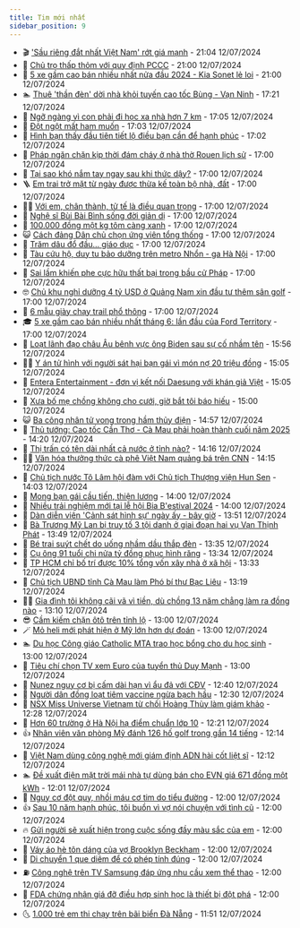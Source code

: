 ```yaml
---
title: Tim mới nhất
sidebar_position: 9
---
```


<!-- vnexpress-tin-moi-nhat:START -->
- 🎬 [&#39;Sầu riêng đắt nhất Việt Nam&#39; rớt giá mạnh](https://vnexpress.net/sau-rieng-dat-nhat-viet-nam-rot-gia-manh-4769344.html) - 21:04 12/07/2024
- 🐎 [Chủ trọ thấp thỏm với quy định PCCC](https://vnexpress.net/chu-tro-thap-thom-voi-quy-dinh-pccc-4769450.html) - 21:00 12/07/2024
- 🦍 [5 xe gầm cao bán nhiều nhất nửa đầu 2024 - Kia Sonet lẻ loi](https://vnexpress.net/oto-xe-may/v-car/doanh-so/5-xe-gam-cao-ban-nhieu-nhat-nua-dau-2024-kia-sonet-le-loi-4769278.html) - 21:00 12/07/2024
- 🏊 [Thuê &#39;thần đèn&#39; dời nhà khỏi tuyến cao tốc Bùng - Vạn Ninh](https://vnexpress.net/thue-than-den-doi-nha-khoi-tuyen-cao-toc-bung-van-ninh-4769328.html) - 17:21 12/07/2024
- 🎊 [Ngỡ ngàng vì con phải đi học xa nhà hơn 7 km](https://vnexpress.net/ngo-ngang-vi-con-phai-di-hoc-xa-nha-hon-7-km-4769007.html) - 17:05 12/07/2024
- 🎃 [Đột ngột mất ham muốn](https://vnexpress.net/dot-ngot-mat-ham-muon-4768935.html) - 17:03 12/07/2024
- 🧰 [Hình bạn thấy đầu tiên tiết lộ điều bạn cần để hạnh phúc](https://vnexpress.net/hinh-ban-thay-dau-tien-tiet-lo-dieu-ban-can-de-hanh-phuc-4765820.html) - 17:02 12/07/2024
- 🔭 [Pháp ngăn chặn kịp thời đám cháy ở nhà thờ Rouen lịch sử](https://vnexpress.net/phap-ngan-chan-kip-thoi-dam-chay-o-nha-tho-rouen-lich-su-4769382.html) - 17:00 12/07/2024
- 🫶 [Tại sao khó nắm tay ngay sau khi thức dậy?](https://vnexpress.net/tai-sao-kho-nam-tay-ngay-sau-khi-thuc-day-4769380.html) - 17:00 12/07/2024
- 🪜 [Em trai trở mặt từ ngày được thừa kế toàn bộ nhà, đất](https://vnexpress.net/em-trai-tro-mat-tu-ngay-duoc-thua-ke-toan-bo-nha-dat-4769308.html) - 17:00 12/07/2024
- 👨‍🏫 [Với em, chân thành, tử tế là điều quan trọng](https://vnexpress.net/voi-em-chan-thanh-tu-te-la-dieu-quan-trong-4769287.html) - 17:00 12/07/2024
- 🎊 [Nghệ sĩ Bùi Bài Bình sống đời giản dị](https://vnexpress.net/nghe-si-bui-bai-binh-song-doi-gian-di-4769283.html) - 17:00 12/07/2024
- 🎊 [100.000 đồng một kg tôm càng xanh](https://vnexpress.net/100-000-dong-mot-kg-tom-cang-xanh-4769139.html) - 17:00 12/07/2024
- 😺 [Cách đảng Dân chủ chọn ứng viên tổng thống](https://vnexpress.net/cach-dang-dan-chu-chon-ung-vien-tong-thong-4769135.html) - 17:00 12/07/2024
- 🐘 [Trăm dâu đổ đầu… giáo dục](https://vnexpress.net/tram-dau-do-dau-giao-duc-4769027.html) - 17:00 12/07/2024
- 🌁 [Tàu cứu hộ, duy tu bảo dưỡng trên metro Nhổn - ga Hà Nội](https://vnexpress.net/tau-cuu-ho-duy-tu-bao-duong-tren-metro-nhon-ga-ha-noi-4768821.html) - 17:00 12/07/2024
- 🐲 [Sai lầm khiến phe cực hữu thất bại trong bầu cử Pháp](https://vnexpress.net/sai-lam-khien-phe-cuc-huu-that-bai-trong-bau-cu-phap-4768588.html) - 17:00 12/07/2024
- 🤓 [Chủ khu nghỉ dưỡng 4 tỷ USD ở Quảng Nam xin đầu tư thêm sân golf](https://vnexpress.net/chu-khu-nghi-duong-4-ty-usd-o-quang-nam-xin-dau-tu-them-san-golf-4769332.html) - 17:00 12/07/2024
- 💪 [6 mẫu giày chạy trail phổ thông](https://vnexpress.net/6-mau-giay-chay-trail-pho-thong-4769318.html) - 17:00 12/07/2024
- 🎓 [5 xe gầm cao bán nhiều nhất tháng 6: lần đầu của Ford Territory](https://vnexpress.net/oto-xe-may/v-car/doanh-so/5-xe-gam-cao-ban-nhieu-nhat-thang-6-lan-dau-cua-ford-territory-4769156.html) - 17:00 12/07/2024
- 🫣 [Loạt lãnh đạo châu Âu bênh vực ông Biden sau sự cố nhầm tên](https://vnexpress.net/loat-lanh-dao-chau-au-benh-vuc-ong-biden-sau-su-co-nham-ten-4769431.html) - 15:56 12/07/2024
- 🧑‍💻 [Y án tử hình với người sát hại bạn gái vì món nợ 20 triệu đồng](https://vnexpress.net/y-an-tu-hinh-voi-nguoi-sat-hai-ban-gai-vi-mon-no-20-trieu-dong-4769305.html) - 15:05 12/07/2024
- 🐲 [Entera Entertainment - đơn vị kết nối Daesung với khán giả Việt](https://vnexpress.net/entera-entertainment-don-vi-ket-noi-daesung-voi-khan-gia-viet-4769439.html) - 15:05 12/07/2024
- 🌝 [Xưa bố mẹ chồng không cho cưới, giờ bắt tôi báo hiếu](https://vnexpress.net/xua-bo-me-chong-khong-cho-cuoi-gio-bat-toi-bao-hieu-4769346.html) - 15:00 12/07/2024
- 😺 [Ba công nhân tử vong trong hầm thủy điện](https://vnexpress.net/ba-cong-nhan-tu-vong-trong-ham-thuy-dien-4769429.html) - 14:57 12/07/2024
- 🐎 [Thủ tướng: Cao tốc Cần Thơ - Cà Mau phải hoàn thành cuối năm 2025](https://vnexpress.net/thu-tuong-cao-toc-can-tho-ca-mau-phai-hoan-thanh-cuoi-nam-2025-4769428.html) - 14:20 12/07/2024
- 🎡 [Thị trấn có tên dài nhất cả nước ở tỉnh nào?](https://vnexpress.net/thi-tran-co-ten-dai-nhat-ca-nuoc-o-tinh-nao-4769367.html) - 14:16 12/07/2024
- 👨‍🏫 [Văn hóa thưởng thức cà phê Việt Nam quảng bá trên CNN](https://vnexpress.net/van-hoa-thuong-thuc-ca-phe-viet-nam-quang-ba-tren-cnn-4769029.html) - 14:15 12/07/2024
- 🦆 [Chủ tịch nước Tô Lâm hội đàm với Chủ tịch Thượng viện Hun Sen](https://vnexpress.net/chu-tich-nuoc-to-lam-hoi-dam-voi-chu-tich-thuong-vien-hun-sen-4769418.html) - 14:03 12/07/2024
- 🚦 [Mong bạn gái cầu tiến, thiện lương](https://vnexpress.net/mong-ban-gai-cau-tien-thien-luong-4769286.html) - 14:00 12/07/2024
- 💫 [Nhiều trải nghiệm mới tại lễ hội Bia B&#39;estival 2024](https://vnexpress.net/nhieu-trai-nghiem-moi-tai-le-hoi-bia-b-estival-2024-4769350.html) - 14:00 12/07/2024
- 🎉 [Dàn diễn viên &#39;Cảnh sát hình sự&#39; ngày ấy - bây giờ](https://vnexpress.net/dan-dien-vien-canh-sat-hinh-su-ngay-ay-bay-gio-4764759.html) - 13:51 12/07/2024
- 🌋 [Bà Trương Mỹ Lan bị truy tố 3 tội danh ở giai đoạn hai vụ Vạn Thịnh Phát](https://vnexpress.net/ba-truong-my-lan-bi-truy-to-3-toi-danh-o-giai-doan-hai-vu-van-thinh-phat-4769376.html) - 13:49 12/07/2024
- 🤖 [Bé trai suýt chết do uống nhầm dầu thắp đèn](https://vnexpress.net/be-trai-suyt-chet-do-uong-nham-dau-thap-den-4769288.html) - 13:35 12/07/2024
- 🦏 [Cụ ông 91 tuổi chi nửa tỷ đồng phục hình răng](https://vnexpress.net/cu-ong-91-tuoi-chi-nua-ty-dong-phuc-hinh-rang-4769268.html) - 13:34 12/07/2024
- 🦩 [TP HCM chỉ bố trí được 10% tổng vốn xây nhà ở xã hội](https://vnexpress.net/tp-hcm-chi-bo-tri-duoc-10-tong-von-xay-nha-o-xa-hoi-4769401.html) - 13:33 12/07/2024
- 👺 [Chủ tịch UBND tỉnh Cà Mau làm Phó bí thư Bạc Liêu](https://vnexpress.net/chu-tich-ubnd-tinh-ca-mau-lam-pho-bi-thu-bac-lieu-4769423.html) - 13:19 12/07/2024
- 🧑‍🏫 [Gia đình tôi không cãi vã vì tiền, dù chồng 13 năm chẳng làm ra đồng nào](https://vnexpress.net/gia-dinh-toi-khong-cai-va-vi-tien-du-chong-13-nam-chang-lam-ra-dong-nao-4769260.html) - 13:10 12/07/2024
- 😎 [Cầm kiếm chặn ôtô trên tỉnh lộ](https://vnexpress.net/cam-kiem-chan-oto-tren-tinh-lo-4769394.html) - 13:00 12/07/2024
- 🪄 [Mỏ heli mới phát hiện ở Mỹ lớn hơn dự đoán](https://vnexpress.net/mo-heli-moi-phat-hien-o-my-lon-hon-du-doan-4769035.html) - 13:00 12/07/2024
- 🏊 [Du học Công giáo Catholic MTA trao học bổng cho du học sinh](https://vnexpress.net/du-hoc-cong-giao-catholic-mta-trao-hoc-bong-cho-du-hoc-sinh-4768970.html) - 13:00 12/07/2024
- 💃 [Tiêu chí chọn TV xem Euro của tuyển thủ Duy Mạnh](https://vnexpress.net/tieu-chi-chon-tv-xem-euro-cua-tuyen-thu-duy-manh-4768464.html) - 13:00 12/07/2024
- 🦆 [Nunez nguy cơ bị cấm dài hạn vì ẩu đả với CĐV](https://vnexpress.net/nunez-nguy-co-bi-cam-dai-han-vi-au-da-voi-cdv-4769414.html) - 12:40 12/07/2024
- 🎊 [Người dân đồng loạt tiêm vaccine ngừa bạch hầu](https://vnexpress.net/nguoi-dan-dong-loat-tiem-vaccine-ngua-bach-hau-4769404.html) - 12:30 12/07/2024
- 👺 [NSX Miss Universe Vietnam từ chối Hoàng Thùy làm giám khảo](https://vnexpress.net/nsx-miss-universe-vietnam-tu-choi-hoang-thuy-lam-giam-khao-4769324.html) - 12:28 12/07/2024
- 🎡 [Hơn 60 trường ở Hà Nội hạ điểm chuẩn lớp 10](https://vnexpress.net/danh-sach-truong-ha-diem-chuan-lop-10-cua-ha-noi-nam-2024-4768034.html) - 12:21 12/07/2024
- 👍 [Nhân viên văn phòng Mỹ đánh 126 hố golf trong gần 14 tiếng](https://vnexpress.net/nhan-vien-van-phong-my-danh-126-ho-golf-trong-gan-14-tieng-4769409.html) - 12:14 12/07/2024
- 🐎 [Việt Nam dùng công nghệ mới giám định ADN hài cốt liệt sĩ](https://vnexpress.net/viet-nam-dung-cong-nghe-moi-giam-dinh-adn-hai-cot-liet-si-4769345.html) - 12:12 12/07/2024
- 🏊 [Đề xuất điện mặt trời mái nhà tự dùng bán cho EVN giá 671 đồng một kWh](https://vnexpress.net/de-xuat-dien-mat-troi-mai-nha-tu-dung-ban-cho-evn-gia-671-dong-mot-kwh-4769393.html) - 12:01 12/07/2024
- 🦩 [Nguy cơ đột quỵ, nhồi máu cơ tim do tiểu đường](https://vnexpress.net/nguy-co-dot-quy-nhoi-mau-co-tim-do-tieu-duong-4769426.html) - 12:00 12/07/2024
- 👍 [Sau 10 năm hạnh phúc, tôi buồn vì vợ nói chuyện với tình cũ](https://vnexpress.net/sau-10-nam-hanh-phuc-toi-buon-vi-vo-noi-chuyen-voi-tinh-cu-4769284.html) - 12:00 12/07/2024
- 🔥 [Gửi người sẽ xuất hiện trong cuộc sống đầy màu sắc của em](https://vnexpress.net/gui-nguoi-se-xuat-hien-trong-cuoc-song-day-mau-sac-cua-em-4769251.html) - 12:00 12/07/2024
- 💄 [Váy áo hè tôn dáng của vợ Brooklyn Beckham](https://vnexpress.net/vay-ao-he-ton-dang-cua-vo-brooklyn-beckham-4769132.html) - 12:00 12/07/2024
- 🤡 [Di chuyển 1 que diêm để có phép tính đúng](https://vnexpress.net/di-chuyen-1-que-diem-de-co-phep-tinh-dung-4766679.html) - 12:00 12/07/2024
- ⛽️ [Công nghệ trên TV Samsung đáp ứng nhu cầu xem thể thao](https://vnexpress.net/cong-nghe-tren-tv-samsung-dap-ung-nhu-cau-xem-the-thao-4769191.html) - 12:00 12/07/2024
- 🚀 [FDA chứng nhận giá đỡ điều hợp sinh học là thiết bị đột phá](https://vnexpress.net/fda-chung-nhan-gia-do-dieu-hop-sinh-hoc-la-thiet-bi-dot-pha-4768682.html) - 12:00 12/07/2024
- 🌜 [1.000 trẻ em thi chạy trên bãi biển Đà Nẵng](https://vnexpress.net/1-000-tre-em-thi-chay-tren-bai-bien-da-nang-4769400.html) - 11:51 12/07/2024<!-- vnexpress-tin-moi-nhat:END -->
